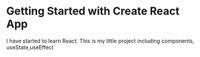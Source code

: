 # Getting Started with Create React App

I have started to learn React. This is my little project including components, useState,useEffect
